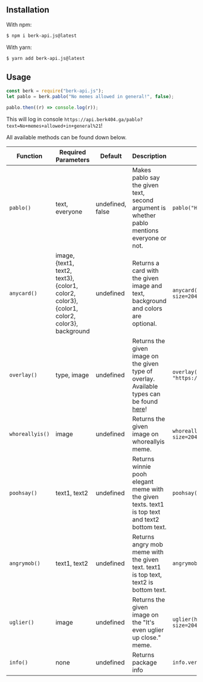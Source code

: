 ## Installation
With npm:
```bash
$ npm i berk-api.js@latest
```
With yarn:
```bash
$ yarn add berk-api.js@latest
```

## Usage

```js
const berk = require("berk-api.js");
let pablo = berk.pablo("No memes allowed in general!", false);

pablo.then((r) => console.log(r)); 
```

This will log in console `https://api.berk404.ga/pablo?text=No+memes+allowed+in+general%21`!

All available methods can be found down below.

| Function | Required Parameters | Default | Description | Example Usage |
| -------- | ------------------- | ----------- | ------------------ | ------------- |
| `pablo()` | text, everyone   | undefined, false | Makes pablo say the given text, second argument is whether pablo mentions everyone or not. | `pablo("Hello m'lady")` |
| `anycard()` | image, {text1, text2, text3}, {color1, color2, color3}, {color1, color2, color3}, background | undefined | Returns a card with the given image and text, background and colors are optional. | `anycard("https://cdn.discordapp.com/avatars/551786741296791562/b57386832e12ec4577554fd123ba0961.webp?size=2048", {text1: "Head text here", text2: "Second text here", text3: "Third text here"})` |
|  `overlay()` | type, image | undefined | Returns the given image on the given type of overlay. Available types can be found [here](https://api.berk404.ga)! | `overlay("bravery", "https://cdn.discordapp.com/avatars/551786741296791562/b57386832e12ec4577554fd123ba0961.webp?size=2048")` |
| `whoreallyis()` | image | undefined | Returns the given image on whoreallyis meme. | `whoreallyis("https://cdn.discordapp.com/avatars/551786741296791562/b57386832e12ec4577554fd123ba0961.webp?size=2048")` |
| `poohsay()` | text1, text2 | undefined | Returns winnie pooh elegant meme with the given texts. text1 is top text and text2 bottom text. | `poohsay("BDFD, Aoi.js", "Discord.js")` |
| `angrymob()` | text1, text2 | undefined | Returns angry mob meme with the given text. text1 is top text, text2 is bottom text. | `angrymob("BDFD is.....", "The best coding lang!")` |
| `uglier()` | image | undefined | Returns the given image on the "It's even uglier up close." meme. | `uglier(https://cdn.discordapp.com/avatars/551786741296791562/b57386832e12ec4577554fd123ba0961.webp?size=2048)` |
| `info()` | none | undefined | Returns package info | `info.version` |
